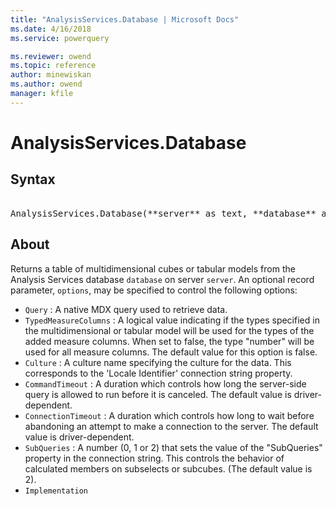 ```yaml
---
title: "AnalysisServices.Database | Microsoft Docs"
ms.date: 4/16/2018
ms.service: powerquery

ms.reviewer: owend
ms.topic: reference
author: minewiskan
ms.author: owend
manager: kfile
---
```

# AnalysisServices.Database

## Syntax

<pre>  
AnalysisServices.Database(**server** as text, **database** as text, optional **options **as nullable record) as table
</pre>

## About
Returns a table of multidimensional cubes or tabular models from the Analysis Services database `database` on server `server`. An optional record parameter, `options`, may be specified to control the following options: 



* `Query` : A native MDX query used to retrieve data.
* `TypedMeasureColumns` : A logical value indicating if the types specified in the multidimensional or tabular model will be used for the types of the added measure columns. When set to false, the type &quot;number&quot; will be used for all measure columns. The default value for this option is false.
* `Culture` : A culture name specifying the culture for the data. This corresponds to the &#39;Locale Identifier&#39; connection string property.
* `CommandTimeout` : A duration which controls how long the server-side query is allowed to run before it is canceled. The default value is driver-dependent.
* `ConnectionTimeout` : A duration which controls how long to wait before abandoning an attempt to make a connection to the server. The default value is driver-dependent.
*  `SubQueries` : A number (0, 1 or 2) that sets the value of the &quot;SubQueries&quot; property in the connection string. This controls the behavior of calculated members on subselects or subcubes. (The default value is 2).
*  `Implementation`
  
